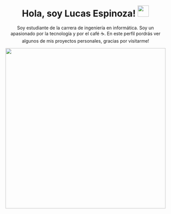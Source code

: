 <div align="center">
  <h1 align="center"><b>Hola, soy Lucas Espinoza! </b><img src="https://media.giphy.com/media/hvRJCLFzcasrR4ia7z/giphy.gif" width="35"></h1>
  <p>Soy estudiante de la carrera de ingeniería en informática. Soy un apasionado por la tecnología y por el café ☕. En este perfil pordrás ver algunos de mis proyectos personales, gracias por visitarme!</p>
  <img src="https://media.giphy.com/media/L8K62iTDkzGX6/giphy.gif" width="500" />
</div>
